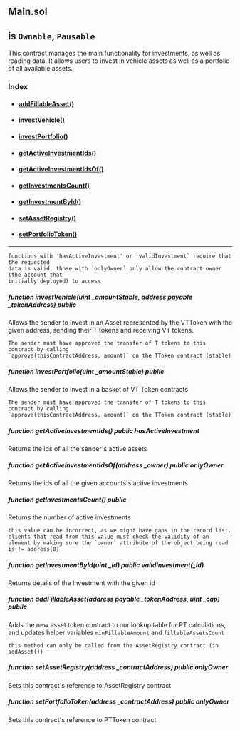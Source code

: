 ## Main.sol
## is `Ownable`, `Pausable`

This contract manages the main functionality for investments, as well as reading data. It allows users to invest in vehicle assets as well as a portfolio of all available assets.

### Index

- #### [addFillableAsset()](#addFillableAsset)
- #### [investVehicle()](#investVehicle)
- #### [investPortfolio()](investPortfolio)
- #### [getActiveInvestmentIds()](getActiveInvestmentIds)
- #### [getActiveInvestmentIdsOf()](getActiveInvestmentIdsOf)
- #### [getInvestmentsCount()](getInvestmentsCount)
- #### [getInvestmentById()](getInvestmentById)
- #### [setAssetRegistry()](#setAssetRegistry)
- #### [setPortfolioToken()](#setPortfolioToken)
----
```
functions with 'hasActiveInvestment' or `validInvestment` require that the requested
data is valid. those with `onlyOwner` only allow the contract owner (the account that
initially deployed) to access
```

##### function investVehicle(uint \_amountStable, address payable \_tokenAddress) public <a name="investVehicle"></a>
Allows the sender to invest in an Asset represented by the VTToken with the given address, sending their T tokens and receiving VT tokens.
```
The sender must have approved the transfer of T tokens to this contract by calling
`approve(thisContractAddress, amount)` on the TToken contract (stable)
```

##### function investPortfolio(uint \_amountStable) public <a name="investPortfolio"></a>
Allows the sender to invest in a basket of VT Token contracts
```
The sender must have approved the transfer of T tokens to this contract by calling
`approve(thisContractAddress, amount)` on the TToken contract (stable)
```

##### function getActiveInvestmentIds() public hasActiveInvestment <a name="getActiveInvestmentIds"></a>
Returns the ids of all the sender's active assets

##### function getActiveInvestmentIdsOf(address \_owner) public onlyOwner <a name="getActiveInvestmentIdsOf"></a>
Returns the ids of all the given accounts's active investments


##### function getInvestmentsCount() public <a name="getInvestmentsCount"></a>
Returns the number of active investments
```
this value can be incorrect, as we might have gaps in the record list. clients that read from this value must check the validity of an element by making sure the `owner` attribute of the object being read is != address(0)
```

##### function getInvestmentById(uint \_id) public validInvestment(\_id) <a name="getInvestmentById"></a>
Returns details of the Investment with the given id

##### function addFillableAsset(address payable \_tokenAddress, uint \_cap) public <a name="addFillableAsset"></a>
Adds the new asset token contract to our lookup table for PT calculations, and updates helper variables `minFillableAmount` and `fillableAssetsCount`
```
this method can only be called from the AssetRegistry contract (in addAsset())
```

##### function setAssetRegistry(address \_contractAddress) public onlyOwner <a name="setAssetRegistry"></a>
Sets this contract's reference to AssetRegistry contract

##### function setPortfolioToken(address \_contractAddress) public onlyOwner <a name="setPortfolioToken"></a>
Sets this contract's reference to PTToken contract
